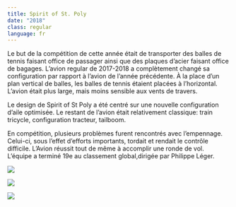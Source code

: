 ```yaml
---
title: Spirit of St. Poly
date: "2018"
class: regular
language: fr
---
```

Le but de la compétition de cette année était de transporter des balles de tennis faisant office de passager ainsi que des plaques d’acier faisant office de bagages. L’avion regular de 2017-2018 a complètement changé sa configuration par rapport à l’avion de l’année précédente. À la place d’un plan vertical de balles, les balles de tennis étaient placées à l’horizontal. L’avion était plus large, mais moins sensible aux vents de travers. 

Le design de Spirit of St Poly a été centré sur une nouvelle configuration d’aile optimisée. Le restant de l’avion était relativement classique: train tricycle, configuration tracteur, tailboom. 

En compétition, plusieurs problèmes furent rencontrés avec l’empennage. Celui-ci, sous l’effet d’efforts importants, tordait et rendait le contrôle difficile. L’Avion réussit tout de même à accomplir une ronde de vol. L’équipe a terminé 19e au classement global,dirigée par Philippe Léger.

![](https://res.cloudinary.com/decninixz/image/upload/v1595355679/avion_cargo_site_web_full_res-0279_knrb6j.jpg)

![](https://res.cloudinary.com/decninixz/image/upload/v1595355682/avion_cargo_site_web_full_res-0358_ikdfzk.jpg)

![](https://res.cloudinary.com/decninixz/image/upload/v1595360184/avion_cargo_site_web_full_res-0120-2_mk8aoe.jpg)